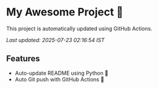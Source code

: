 # My Awesome Project 🚀

This project is automatically updated using GitHub Actions.

_Last updated: 2025-07-23 02:16:54 IST_

## Features
- Auto-update README using Python 🐍
- Auto Git push with GitHub Actions 🤖
